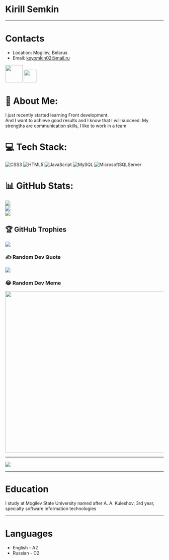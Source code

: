 
# Kirill Semkin
---
# Contacts
- Location: Mogilev, Belarus
- Email: ksyomkin02@mail.ru

<a href="https://github.com/Kirilish"><img src="https://i0.wp.com/itc.ua/wp-content/uploads/2021/01/github-logo.jpg?fit=1200%2C850&quality=100&strip=all&ssl=1" width="55px"></a> <a href="https://discordapp.com/users/1014972009169563688/"><img src="https://storage.failmi.ru/img/icon/discord.png" width="40px"></a>

# 💫 About Me:
I just recently started learning Front development.<br>And I want to achieve good results and I know that I will succeed. My strengths are communication skills, I like to work in a team

# 💻 Tech Stack:
![CSS3](https://img.shields.io/badge/css3-%231572B6.svg?style=flat&logo=css3&logoColor=white) ![HTML5](https://img.shields.io/badge/html5-%23E34F26.svg?style=flat&logo=html5&logoColor=white) ![JavaScript](https://img.shields.io/badge/javascript-%23323330.svg?style=flat&logo=javascript&logoColor=%23F7DF1E) ![MySQL](https://img.shields.io/badge/mysql-%2300f.svg?style=flat&logo=mysql&logoColor=white) ![MicrosoftSQLServer](https://img.shields.io/badge/Microsoft%20SQL%20Sever-CC2927?style=flat&logo=microsoft%20sql%20server&logoColor=white)
# 📊 GitHub Stats:
![](https://github-readme-stats.vercel.app/api?username=Kirill4chik&theme=tokyonight&hide_border=true&include_all_commits=true&count_private=false)<br/>
![](https://github-readme-streak-stats.herokuapp.com/?user=Kirill4chik&theme=tokyonight&hide_border=true)<br/>
![](https://github-readme-stats.vercel.app/api/top-langs/?username=Kirill4chik&theme=tokyonight&hide_border=true&include_all_commits=true&count_private=false&layout=compact)

## 🏆 GitHub Trophies
![](https://github-profile-trophy.vercel.app/?username=Kirill4chik&theme=dracula&no-frame=true&no-bg=true&margin-w=4)

### ✍️ Random Dev Quote
![](https://quotes-github-readme.vercel.app/api?type=horizontal&theme=radical)

### 😂 Random Dev Meme
<img src="https://random-memer.herokuapp.com/" width="512px"/>

---
[![](https://visitcount.itsvg.in/api?id=Kirill4chik&icon=0&color=0)](https://visitcount.itsvg.in)

<!-- Proudly created with GPRM ( https://gprm.itsvg.in ) -->

----

# Education
I study at Mogilev State University named after A. A. Kuleshov, 3rd year, specialty software information technologies

----

# Languages
- English - A2
- Russian - C2
